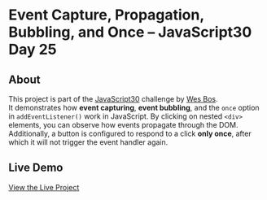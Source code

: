 # Event Capture, Propagation, Bubbling, and Once – JavaScript30 Day 25

## About  
This project is part of the [JavaScript30](https://javascript30.com) challenge by [Wes Bos](https://github.com/wesbos).  
It demonstrates how **event capturing**, **event bubbling**, and the `once` option in `addEventListener()` work in JavaScript. By clicking on nested `<div>` elements, you can observe how events propagate through the DOM. Additionally, a button is configured to respond to a click **only once**, after which it will not trigger the event handler again.


## Live Demo  
[View the Live Project](https://m-anees-c.github.io/javascript30/day25-event-capture-and-once/)
